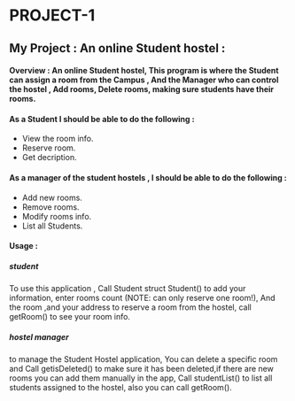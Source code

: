 # PROJECT-1

## My Project :  An online Student hostel :

#### Overview : An online Student hostel, This program is where the Student can assign a room from the Campus , And the Manager who can control the hostel , Add rooms, Delete rooms, making sure students have their rooms. 

#### As a Student I should be able to do the following :
- View the room info.
- Reserve room. 
- Get decription.

#### As a manager of the student hostels , I should be able to do the following :
- Add new rooms.
- Remove rooms. 
- Modify rooms info.
- List all Students.

#### Usage :

##### student
To use this application , Call Student struct Student() to add your information, enter rooms count (NOTE: can only reserve one room!), And the room ,and your address to reserve a room from the hostel, call getRoom() to see your room info.

##### hostel manager 
 to manage the Student Hostel application, You can delete a specific room and Call getisDeleted() to make sure it has been deleted,if there are new rooms you can add them manually in the app, Call studentList() to list all students assigned to the hostel, also you can call getRoom().

